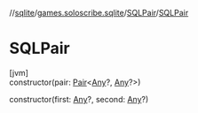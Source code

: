 //[sqlite](../../../index.md)/[games.soloscribe.sqlite](../index.md)/[SQLPair](index.md)/[SQLPair](-s-q-l-pair.md)

# SQLPair

[jvm]\
constructor(pair: [Pair](https://kotlinlang.org/api/latest/jvm/stdlib/kotlin-stdlib/kotlin/-pair/index.html)&lt;[Any](https://kotlinlang.org/api/latest/jvm/stdlib/kotlin-stdlib/kotlin/-any/index.html)?, [Any](https://kotlinlang.org/api/latest/jvm/stdlib/kotlin-stdlib/kotlin/-any/index.html)?&gt;)

constructor(first: [Any](https://kotlinlang.org/api/latest/jvm/stdlib/kotlin-stdlib/kotlin/-any/index.html)?, second: [Any](https://kotlinlang.org/api/latest/jvm/stdlib/kotlin-stdlib/kotlin/-any/index.html)?)
